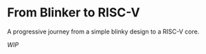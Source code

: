 # From Blinker to RISC-V

A progressive journey from a simple blinky design to a RISC-V core.

_WIP_